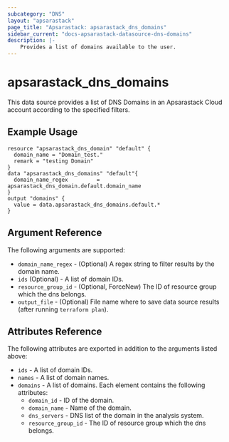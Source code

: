 ```yaml
---
subcategory: "DNS"
layout: "apsarastack"
page_title: "Apsarastack: apsarastack_dns_domains"
sidebar_current: "docs-apsarastack-datasource-dns-domains"
description: |-
    Provides a list of domains available to the user.
---
```


# apsarastack\_dns\_domains

This data source provides a list of DNS Domains in an Apsarastack Cloud account according to the specified filters.

## Example Usage

```
resource "apsarastack_dns_domain" "default" {
  domain_name = "Domain_test."
  remark = "testing Domain"
}
data "apsarastack_dns_domains" "default"{
  domain_name_regex         = apsarastack_dns_domain.default.domain_name
}
output "domains" {
  value = data.apsarastack_dns_domains.default.*
}
```

## Argument Reference

The following arguments are supported:

* `domain_name_regex` - (Optional) A regex string to filter results by the domain name. 
* `ids` (Optional) - A list of domain IDs.
* `resource_group_id` - (Optional, ForceNew) The ID of resource group which the dns belongs.
* `output_file` - (Optional) File name where to save data source results (after running `terraform plan`).

## Attributes Reference

The following attributes are exported in addition to the arguments listed above:

* `ids` - A list of domain IDs.
* `names` - A list of domain names.
* `domains` - A list of domains. Each element contains the following attributes:
  * `domain_id` - ID of the domain.
  * `domain_name` - Name of the domain.
  * `dns_servers` - DNS list of the domain in the analysis system.
  * `resource_group_id` - The ID of resource group which the dns belongs.
